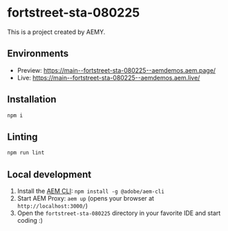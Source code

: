 # fortstreet-sta-080225

This is a project created by AEMY.

## Environments

- Preview: https://main--fortstreet-sta-080225--aemdemos.aem.page/
- Live: https://main--fortstreet-sta-080225--aemdemos.aem.live/

## Installation

```sh
npm i
```

## Linting

```sh
npm run lint
```

## Local development

1. Install the [AEM CLI](https://github.com/adobe/helix-cli): `npm install -g @adobe/aem-cli`
1. Start AEM Proxy: `aem up` (opens your browser at `http://localhost:3000/`)
1. Open the `fortstreet-sta-080225` directory in your favorite IDE and start coding :)